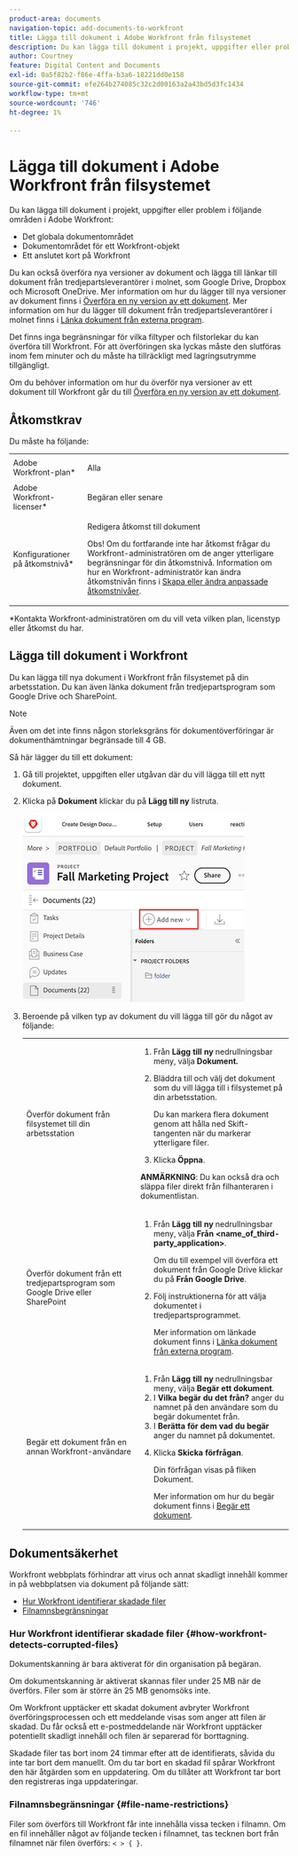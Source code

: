 ```yaml
---
product-area: documents
navigation-topic: add-documents-to-workfront
title: Lägga till dokument i Adobe Workfront från filsystemet
description: Du kan lägga till dokument i projekt, uppgifter eller problem i flera områden i Adobe Workfront.
author: Courtney
feature: Digital Content and Documents
exl-id: 0a5f82b2-f86e-4ffa-b3a6-18221dd0e158
source-git-commit: efe264b274085c32c2d00163a2a43bd5d3fc1434
workflow-type: tm+mt
source-wordcount: '746'
ht-degree: 1%

---
```


# Lägga till dokument i Adobe Workfront från filsystemet

Du kan lägga till dokument i projekt, uppgifter eller problem i följande områden i Adobe Workfront:

* Det globala dokumentområdet
* Dokumentområdet för ett Workfront-objekt
* Ett anslutet kort på Workfront

Du kan också överföra nya versioner av dokument och lägga till länkar till dokument från tredjepartsleverantörer i molnet, som Google Drive, Dropbox och Microsoft OneDrive. Mer information om hur du lägger till nya versioner av dokument finns i [Överföra en ny version av ett dokument](../../documents/managing-documents/upload-new-document-version.md). Mer information om hur du lägger till dokument från tredjepartsleverantörer i molnet finns i [Länka dokument från externa program](../../documents/adding-documents-to-workfront/link-documents-from-external-apps.md).

Det finns inga begränsningar för vilka filtyper och filstorlekar du kan överföra till Workfront. För att överföringen ska lyckas måste den slutföras inom fem minuter och du måste ha tillräckligt med lagringsutrymme tillgängligt.

Om du behöver information om hur du överför nya versioner av ett dokument till Workfront går du till [Överföra en ny version av ett dokument](../../documents/managing-documents/upload-new-document-version.md).

## Åtkomstkrav

Du måste ha följande:

<table style="table-layout:auto"> 
 <col> 
 <col> 
 <tbody> 
  <tr> 
   <td role="rowheader">Adobe Workfront-plan*</td> 
   <td> <p> Alla</p> </td> 
  </tr> 
  <tr> 
   <td role="rowheader">Adobe Workfront-licenser*</td> 
   <td> <p>Begäran eller senare</p> </td> 
  </tr> 
  <tr> 
   <td role="rowheader">Konfigurationer på åtkomstnivå*</td> 
   <td> <p>Redigera åtkomst till dokument</p> <p>Obs! Om du fortfarande inte har åtkomst frågar du Workfront-administratören om de anger ytterligare begränsningar för din åtkomstnivå. Information om hur en Workfront-administratör kan ändra åtkomstnivån finns i <a href="../../administration-and-setup/add-users/configure-and-grant-access/create-modify-access-levels.md" class="MCXref xref">Skapa eller ändra anpassade åtkomstnivåer</a>.</p> </td> 
  </tr> 
 </tbody> 
</table>

&#42;Kontakta Workfront-administratören om du vill veta vilken plan, licenstyp eller åtkomst du har.

## Lägga till dokument i Workfront

Du kan lägga till nya dokument i Workfront från filsystemet på din arbetsstation. Du kan även länka dokument från tredjepartsprogram som Google Drive och SharePoint.

>[!NOTE]
>
>Även om det inte finns någon storleksgräns för dokumentöverföringar är dokumenthämtningar begränsade till 4 GB.

Så här lägger du till ett dokument:

1. Gå till projektet, uppgiften eller utgåvan där du vill lägga till ett nytt dokument.
1. Klicka på **Dokument** klickar du på **Lägg till ny** listruta.

   ![](assets/add-new-doc.png)

1. Beroende på vilken typ av dokument du vill lägga till gör du något av följande:

   <table style="table-layout:auto"> 
    <col> 
    <col> 
    <tbody> 
     <tr> 
      <td role="rowheader">Överför dokument från filsystemet till din arbetsstation</td> 
      <td> 
       <ol> 
        <li value="1">Från <strong>Lägg till ny</strong> nedrullningsbar meny, välja <strong>Dokument.</strong></li> 
        <li value="2"> <p>Bläddra till och välj det dokument som du vill lägga till i filsystemet på din arbetsstation.<br></p> <p>Du kan markera flera dokument genom att hålla ned Skift-tangenten när du markerar ytterligare filer.</p> </li> 
        <li value="3">Klicka <strong>Öppna</strong>.</li> 
       </ol> 
       <p><b>ANMÄRKNING</b>: Du kan också dra och släppa filer direkt från filhanteraren i dokumentlistan.</td> 
     </tr> 
     <tr> 
      <td role="rowheader">Överför dokument från ett tredjepartsprogram som Google Drive eller SharePoint</td> 
      <td> 
       <ol> 
        <li value="1"> <p>Från <strong>Lägg till ny</strong> nedrullningsbar meny, välja <strong>Från &lt;name_of_third-party_application&gt;</strong>.</p> <p>Om du till exempel vill överföra ett dokument från Google Drive klickar du på <strong>Från Google Drive</strong>.</p> </li> 
        <li value="2"> <p>Följ instruktionerna för att välja dokumentet i tredjepartsprogrammet.<br></p> <p>Mer information om länkade dokument finns i <a href="../../documents/adding-documents-to-workfront/link-documents-from-external-apps.md" class="MCXref xref">Länka dokument från externa program</a>.</p> </li> 
       </ol> </td> 
     </tr> 
     <tr> 
      <td role="rowheader">Begär ett dokument från en annan Workfront-användare</td> 
      <td> 
       <ol> 
        <li value="1">Från <strong>Lägg till ny</strong> nedrullningsbar meny, välja <strong>Begär ett dokument</strong>.</li> 
        <li value="2">I <strong>Vilka begär du det från?</strong> anger du namnet på den användare som du begär dokumentet från.</li> 
        <li value="3">I <strong>Berätta för dem vad du begär</strong> anger du namnet på dokumentet.</li> 
        <li value="4"> <p>Klicka <strong>Skicka förfrågan</strong>.</p> <p>Din förfrågan visas på fliken Dokument.</p> <p>Mer information om hur du begär dokument finns i <a href="../../documents/adding-documents-to-workfront/request-a-document.md" class="MCXref xref">Begär ett dokument</a>.</p> </li> 
       </ol> </td> 
     </tr> 
    </tbody> 
   </table>

## Dokumentsäkerhet

Workfront webbplats förhindrar att virus och annat skadligt innehåll kommer in på webbplatsen via dokument på följande sätt:

* [Hur Workfront identifierar skadade filer](#how-workfront-detects-corrupted-files)
* [Filnamnsbegränsningar](#file-name-restrictions)

### Hur Workfront identifierar skadade filer {#how-workfront-detects-corrupted-files}

Dokumentskanning är bara aktiverat för din organisation på begäran.

Om dokumentskanning är aktiverat skannas filer under 25 MB när de överförs. Filer som är större än 25 MB genomsöks inte.

Om Workfront upptäcker ett skadat dokument avbryter Workfront överföringsprocessen och ett meddelande visas som anger att filen är skadad. Du får också ett e-postmeddelande när Workfront upptäcker potentiellt skadligt innehåll och filen är separerad för borttagning.

Skadade filer tas bort inom 24 timmar efter att de identifierats, såvida du inte tar bort dem manuellt. Om du tar bort en skadad fil spårar Workfront den här åtgärden som en uppdatering. Om du tillåter att Workfront tar bort den registreras inga uppdateringar.

### Filnamnsbegränsningar {#file-name-restrictions}

Filer som överförs till Workfront får inte innehålla vissa tecken i filnamn. Om en fil innehåller något av följande tecken i filnamnet, tas tecknen bort från filnamnet när filen överförs: `< > { }`.
